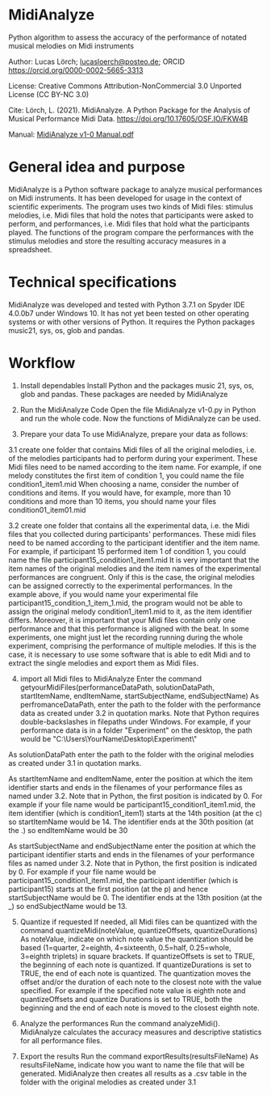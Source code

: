 # MidiAnalyze
Python algorithm to assess the accuracy of the performance of notated musical melodies on Midi instruments

Author: Lucas Lörch; lucasloerch@posteo.de; ORCID https://orcid.org/0000-0002-5665-3313 

License:	Creative Commons Attribution-NonCommercial 3.0 Unported License (CC BY-NC 3.0)

Cite:	Lörch, L. (2021). MidiAnalyze. A Python Package for the Analysis of Musical Performance Midi Data. https://doi.org/10.17605/OSF.IO/FKW4B

Manual: [MidiAnalyze v1-0 Manual.pdf](https://github.com/LucasLoerch/MidiAnalyze/files/9260162/MidiAnalyze.v1-0.Manual.pdf)

# General idea and purpose
MidiAnalyze is a Python software package to analyze musical performances on Midi instruments. It has been developed for usage in the context of scientific experiments. The program uses two kinds of Midi files: stimulus melodies, i.e. Midi files that hold the notes that participants were asked to perform, and performances, i.e. Midi files that hold what the participants played. The functions of the program compare the performances with the stimulus melodies and store the resulting accuracy measures in a spreadsheet.

# Technical specifications
MidiAnalyze was developed and tested with Python 3.7.1 on Spyder IDE 4.0.0b7 under Windows 10. It has not yet been tested on other operating systems or with other versions of Python. It requires the Python packages music21, sys, os, glob and pandas.

# Workflow
1. Install dependables
Install Python and the packages music 21, sys, os, glob and pandas. These packages are needed by MidiAnalyze


2. Run the MidiAnalyze Code
Open the file MidiAnalyze v1-0.py in Python and run the whole code. Now the functions of MidiAnalyze can be used.


3. Prepare your data
To use MidiAnalyze, prepare your data as follows:

3.1 create one folder that contains Midi files of all the original melodies, i.e. of the melodies participants had
to perform during your experiment. These Midi files need to be named according to the item name.
For example, if one melody constitutes the first item of condition 1, you could name the file condition1_item1.mid
When choosing a name, consider the number of conditions and items. If you would have, for example, more than
10 conditions and more than 10 items, you should name your files condition01_item01.mid

3.2 create one folder that contains all the experimental data, i.e. the Midi files that you collected during 
participants' performances. These midi files need to be named according to the participant identifier and the item name.
For example, if participant 15 performed item 1 of condition 1, you could name the file participant15_condition1_item1.mid
It is very important that the item names of the original melodies and the item names of the experimental performances are congruent.
Only if this is the case, the original melodies can be assigned correctly to the experimental performances.
In the example above, if you would name your experimental file participant15_condition_1_item_1.mid, the program
would not be able to assign the original melody condition1_item1.mid to it, as the item identifier differs.
Moreover, it is important that your Midi files contain only one performance and that this performance is aligned with the beat.
In some experiments, one might just let the recording running during the whole experiment, comprising the performance of
multiple melodies. If this is the case, it is necessary to use some software that is able to edit Midi and to extract 
the single melodies and export them as Midi files.


4. import all Midi files to MidiAnalyze
Enter the command getyourMidiFiles(performanceDataPath, solutionDataPath, startItemName, endItemName, startSubjectName, endSubjectName)
As perfromanceDataPath, enter the path to the folder with the performance data as created under 3.2 in quotation marks.
Note that Python requires double-backslashes in filepaths under Windows. For example, if your performance data is in a folder "Experiment"
on the desktop, the path would be "C:\\Users\\YourName\\Desktop\\Experiment\\"

As solutionDataPath enter the path to the folder with the original melodies as created under 3.1 in quotation marks.

As startItemName and endItemName, enter the position at which the item identifier starts and ends
in the filenames of your performance files as named under 3.2.
Note that in Python, the first position is indicated by 0. For example if your file name would be participant15_condition1_item1.mid,
the item identifier (which is condition1_item1) starts at the 14th position (at the c) so startItemName would be 14.
The identifier ends at the 30th position (at the .) so endItemName would be 30

As startSubjectName and endSubjectName enter the position at which the participant identifier starts and ends
in the filenames of your performance files as named under 3.2.
Note that in Python, the first position is indicated by 0. For example if your file name would be participant15_condition1_item1.mid,
the participant identifier (which is participant15) starts at the first position (at the p) and hence startSubjectName would be 0.
The identifier ends at the 13th position (at the _) so endSubjectName would be 13.


5. Quantize if requested
If needed, all Midi files can be quantized with the command quantizeMidi(noteValue, quantizeOffsets, quantizeDurations)
As noteValue, indicate on which note value the quantization should be based (1=quarter, 2=eighth, 4=sixteenth, 0.5=half, 0.25=whole, 3=eighth triplets)
in square brackets.
If quantizeOffsets is set to TRUE, the beginning of each note is quantized.
If quantizeDurations is set to TRUE, the end of each note is quantized.
The quantization moves the offset and/or the duration of each note to the closest note with the value specified.
For example if the specified note value is eighth note and quantizeOffsets and quantize Durations is set to TRUE, 
both the beginning and the end of each note is moved to the closest eighth note.


6. Analyze the performances
Run the command analyzeMidi(). MidiAnalyze calculates the accuracy measures and descriptive statistics for all performance files.


7. Export the results
Run the command exportResults(resultsFileName)
As resultsFileName, indicate how you want to name the file that will be generated. MidiAnalyze then creates all results as a .csv
table in the folder with the original melodies as created under 3.1

